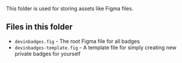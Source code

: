 This folder is used for storing assets like Figma files.

## Files in this folder

-   `devinbadges.fig` - The root Figma file for all badges
-   `devinbadges-template.fig` - A template file for simply creating new private badges for yourself
